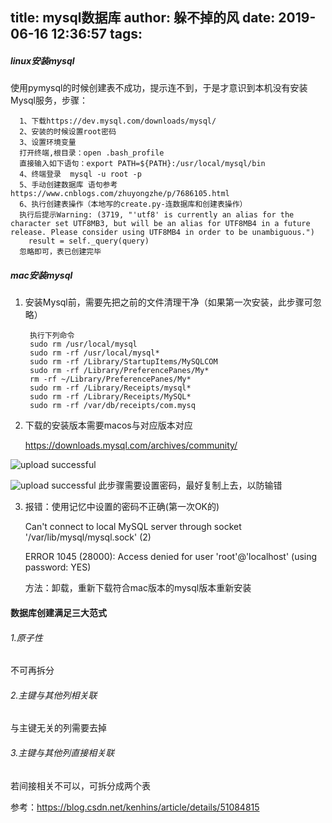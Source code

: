 title: mysql数据库
author: 躲不掉的风
date: 2019-06-16 12:36:57
tags:
---
##### linux安装mysql
使用pymysql的时候创建表不成功，提示连不到，于是才意识到本机没有安装Mysql服务，步骤：

      1、下载https://dev.mysql.com/downloads/mysql/
      2、安装的时候设置root密码  
      3、设置环境变量  
      打开终端,根目录：open .bash_profile 
      直接输入如下语句：export PATH=${PATH}:/usr/local/mysql/bin
      4、终端登录  mysql -u root -p   
      5、手动创建数据库 语句参考https://www.cnblogs.com/zhuyongzhe/p/7686105.html   
      6、执行创建表操作（本地写的create.py-连数据库和创建表操作）  
      执行后提示Warning: (3719, "'utf8' is currently an alias for the character set UTF8MB3, but will be an alias for UTF8MB4 in a future release. Please consider using UTF8MB4 in order to be unambiguous.")
        result = self._query(query)
      忽略即可，表已创建完毕

##### mac安装mysql
1. 安装Mysql前，需要先把之前的文件清理干净（如果第一次安装，此步骤可忽略）

        执行下列命令
        sudo rm /usr/local/mysql
        sudo rm -rf /usr/local/mysql*
        sudo rm -rf /Library/StartupItems/MySQLCOM
        sudo rm -rf /Library/PreferencePanes/My*
        rm -rf ~/Library/PreferencePanes/My*
        sudo rm -rf /Library/Receipts/mysql*
        sudo rm -rf /Library/Receipts/MySQL*
        sudo rm -rf /var/db/receipts/com.mysq
      
2. 下载的安装版本需要macos与对应版本对应

   https://downloads.mysql.com/archives/community/
   
  ![upload successful](/images/pasted-127.png)

  
 ![upload successful](/images/pasted-128.png)
    此步骤需要设置密码，最好复制上去，以防输错
    
3. 报错：使用记忆中设置的密码不正确(第一次OK的)

   Can't connect to local MySQL server through socket '/var/lib/mysql/mysql.sock' (2)
   
    ERROR 1045 (28000): Access denied for user 'root'@'localhost' (using password: YES)

   方法：卸载，重新下载符合mac版本的mysql版本重新安装
  
#### 数据库创建满足三大范式
###### 1.原子性
不可再拆分
###### 2.主键与其他列相关联
与主键无关的列需要去掉
###### 3.主键与其他列直接相关联
若间接相关不可以，可拆分成两个表

参考：https://blog.csdn.net/kenhins/article/details/51084815